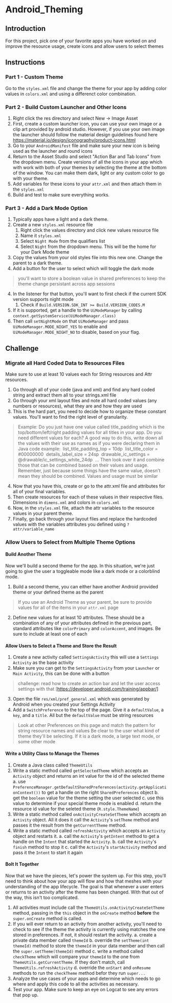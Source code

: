 # Android_Theming

## Introduction

For this project, pick one of your favorite apps you have worked on and improve the resource usage, create
icons and allow users to select themes

## Instructions

### Part 1 - Custom Theme
Go to the `styles.xml` file and change the theme for your app by adding color values in `colors.xml` and using a differenct color combination.

### Part 2 - Build Custom Launcher and Other Icons
1. Right click the res directory and select New -> Image Asset
2. First, create a custom launcher icon, you can use your own image or a clip art provided by android studio. However, if you use your own image the launcher should follow the material design guidelines found here https://material.io/design/iconography/product-icons.html
3. Go to your `AndroidManifest` file and make sure your new icon is being used as the launcher and round icons
4. Return to the Asset Studio and select "Action Bar and Tab Icons" from the dropdown menu. Create versions of all the icons in your app which with work with both of your themes by selecting the theme at the bottom of the window. You can make them dark, light or any custom color to go with your theme.
5. Add variables for these icons to your `attr.xml` and then attach them in the `styles.xml`
6. Build and test to make sure everything works.

### Part 3 - Add a Dark Mode Option
1. Typically apps have a light and a dark theme. 
1. Create a new `styles.xml` resource file
   1. Right click the values directory and click new values resource file
   2. Name it `styles.xml`
   3. Select `Night Mode` from the qualifiers list
   4. Select `Night` from the dropdown menu. This will be the home for your Dark Mode theme
2. Copy the values from your old styles file into this new one. Change the parent to a dark theme.
3. Add a button for the user to select which will toggle the dark mode
> you'll want to store a boolean value in shared preferences to keep the theme change persistant across app sessions
4. In the listener for that button, you'll want to first check if the current SDK version supports night mode
   1. Check if `Build.VERSION.SDK_INT >= Build.VERSION_CODES.M`
5. If it is supported, get a handle to the `UiModeManager` by calling `context.getSystemService(UiModeManager.class)`
6. Then call `setNightMode` on that `UiModeManager` and pass `UiModeManager.MODE_NIGHT_YES` to enable and `UiModeManager.MODE_NIGHT_NO` to disable, based on your flag.

## Challenge
### Migrate all Hard Coded Data to Resources Files
Make sure to use at least 10 values each for String resources and Attr resources.
1. Go through all of your code (java and xml) and find any hard coded string and extract them all to your strings.xml file
2. Go through your xml layout files and note all hard coded values (any numbers or resources), what they are and how they are used
3. This is the hard part, you need to decide how to organize these constant values. You'll want to find the right level of granularity.
> Example: Do you just have one value called title_padding which is the top/bottom/left/right padding values for all titles in your app. Do you need different values for each?
> A good way to do this, write down all the values with their use as names as if you were declaring them in Java code example:
> ​	list_title_padding_top = 10dp
> ​	list_title_color = #00000000
> ​	details_label_size = 24sp
> ​	drawable_ic_settings = @drawable/ic_settings_white_24dp
> ​	...
> Then look over it and combine those that can be combined based on their values and usage. Remember, just because some things have the same value, doesn't mean they should be combined. Values and usage must be similar

4. Now that you have this, create or go to the attr.xml file and attributes for all of your final variables.
5. Then create resources for each of these values in their respective files. Dimensions in `dimens.xml` and colors in `colors.xml`
6. Now, in the `styles.xml` file, attach the attr variables to the resource values in your parent theme.
7. Finally, go back through your layout files and replace the hardcoded values with the variables attributes you defined using `?attr/variable_name`

### Allow Users to Select from Multiple Theme Options
#### Build Another Theme
Now we'll build a second theme for the app. In this situation, we're just going to give the user a toggleable mode like a dark mode or a colorblind mode.
1. Build a second theme, you can either have another Android provided theme or your defined theme as the parent
> If you use an Android Theme as your parent, be sure to provide values for all of the items in your `attr.xml` page

2. Define new values for at least 10 attributes. These should be a combination of any of your attributes defined in the previous part, standard attributes like `colorPrimary` and `colorAccent`, and images. Be sure to include at least one of each

#### Allow Users to Select a Theme and Store the Result
1. Create a new activity called `SettingsActivity` this will use a `Settings Activity` as the base activity
2. Make sure you can get to the `SettingsActivity` from your `Launcher` or `Main Activity`, this can be done with a button
> challenge: read how to create an action bar and let the user access settings with that [https://developer.android.com/training/appbar/]
3. Open the file `res/xml/pref_general.xml` which was generated by Android when you created your Settings Activity
4. Add a `SwitchPreference` to the top of the page. Give it a `defaultValue`, a `key`, and a `title`. All but the `defaultValue` must be string resources
> Look at other Preferences on this page and match the pattern for string resource names and values
> Be clear to the user what kind of theme they'll be selecting. If it is a dark mode, a large text mode, or some other mode

#### Write a Utility Class to Manage the Themes
1. Create a Java class called `ThemeUtils`
2. Write a static method called `getSelectedTheme` which accepts an `Activity` object and returns an int value for the id of the selected theme
	a. use `PreferenceManager.getDefaultSharedPreferences(activity.getApplicationContext())` to get a handle on the right `SharedPreferences` object
	b. get the `boolean` value for the theme setting the user selected
	c. use this value to determine if your special theme mode is enabled
	d. return the resource id value for the seleted theme (`R.style.ThemeName`)
3. Write a static method called `onActivityCreateSetTheme` which accepts an `Activity` object. All it does it call the `Activity`'s `setTheme` method and passes it the result from the `getCurrentTheme` method.
4. Write a static method called `refreshActivity` which accepts an `Activity` object and restarts it.
	a. call the `Activity`'s `getIntent` method to get a handle on the `Intent` that started the `Activity`.
	b.  call the `Activity`'s `finish` method to stop it
	c. call the `Activity`'s `startActivity` method and pass it the `Intent` to start it again
	
#### Bolt It Together
Now that we have the pieces, let's power the system up. For this step, you'll need to think about how your app will flow and how that meshes with your understanding of the app lifecycle. The goal is that whenever a user enters or returns to an activity after the theme has been changed.
With that out of the way, this isn't too complicated.
1. All activities must include call the `ThemeUtils.onActivityCreateSetTheme` method, passing in the `this` object in the `onCreate` method **before** the `super.onCreate` method is called.
2. If you will ever return to an activity from another activity, you'll need to check to see if the theme the activity is currently using matches the one stored in preferences. If not, it should restart the activity.
	a. create a private data member called `themeId`
	b. override the `setTheme(int themeId)` method to store the `themeId` in your data member and then call the `super.setTheme(themeId)` method
	c. write a method called `checkTheme` which will compare your `themeId` to the one from `ThemeUtils.getCurrentTheme`. If they don't match, call `ThemeUtils.refreshActivity`
	d. override the `onStart` and `onResume` methods to run the `checkTheme` method befor they run `super...`
3. Analyze the use cases of your apps and determine which needs to go where and apply this code to all the activities as necessary.
4. Test your app. Make sure to keep an eye on Logcat to see any errors that pop up.


